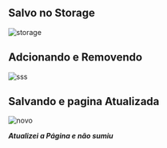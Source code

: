 ## Salvo no Storage
![storage](https://user-images.githubusercontent.com/62820033/81512773-76734800-92f9-11ea-8d56-1cf1abc4b17e.png)

## Adcionando e Removendo
![sss](https://user-images.githubusercontent.com/62820033/81512895-cef71500-92fa-11ea-8b6e-5632b80ccd78.png)

## Salvando e pagina Atualizada
![novo](https://user-images.githubusercontent.com/62820033/81512907-db7b6d80-92fa-11ea-9393-0a4614aa1689.png)

***Atualizei a Página e não sumiu***